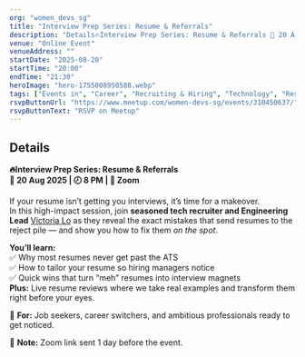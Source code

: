 ```yaml
---
org: "women_devs_sg"
title: "Interview Prep Series: Resume & Referrals"
description: "Details🔥Interview Prep Series: Resume & Referrals 📅 20 Aug 2025 | 🕗 8 PM | 📍 Zoom If your resume isn’t getting you interviews, it’s time for a makeover. In "
venue: "Online Event"
venueAddress: ""
startDate: "2025-08-20"
startTime: "20:00"
endTime: "21:30"
heroImage: "hero-1755008950588.webp"
tags: ["Events in", "Career", "Recruiting & Hiring", "Technology", "Resume", "Cover Letters", "Interview Help", "Women in Technology"]
rsvpButtonUrl: "https://www.meetup.com/women-devs-sg/events/310450637/"
rsvpButtonText: "RSVP on Meetup"
---
```


## Details

**🔥Interview Prep Series: Resume & Referrals**  
**📅 20 Aug 2025 | 🕗 8 PM | 📍 Zoom**

If your resume isn’t getting you interviews, it’s time for a makeover.  
In this high-impact session, join **seasoned tech recruiter and Engineering Lead** [Victoria Lo](https://www.linkedin.com/in/victoria2666/overlay/about-this-profile/) as they reveal the exact mistakes that send resumes to the reject pile — and show you how to fix them _on the spot_.

**You’ll learn:**  
✅ Why most resumes never get past the ATS  
✅ How to tailor your resume so hiring managers notice  
✅ Quick wins that turn “meh” resumes into interview magnets  
**Plus:** Live resume reviews where we take real examples and transform them right before your eyes.

🎯 **For:** Job seekers, career switchers, and ambitious professionals ready to get noticed.

📌 **Note:** Zoom link sent 1 day before the event.